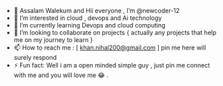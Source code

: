 - 👋 Assalam Walekum and Hii everyone , I’m @newcoder-12
- 👀 I’m interested in cloud , devops and Ai technology 
- 🌱 I’m currently learning Devops and cloud computing 
- 💞️ I’m looking to collaborate on projects { actually any projects that help me on my journey to learn }
- 📫 How to reach me : [ khan.nihal200@gmail.com ] pin me here will surely respond 
- ⚡ Fun fact: Well i am a open minded simple guy , just pin me connect with me and you will love me 
😂 .
<!---
newcoder-12/newcoder-12 is a ✨ special ✨ repository because its `README.md` (this file) appears on your GitHub profile.
You can click the Preview link to take a look at your changes.
--->

